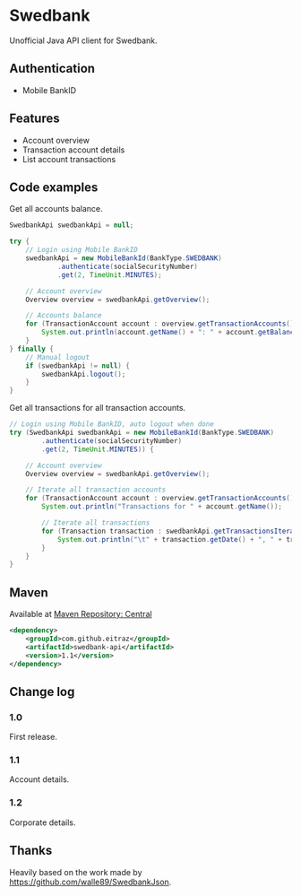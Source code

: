 # Swedbank

Unofficial Java API client for Swedbank.

## Authentication
- Mobile BankID

## Features
- Account overview
- Transaction account details
- List account transactions

## Code examples

Get all accounts balance.
```java
SwedbankApi swedbankApi = null;

try {
    // Login using Mobile BankID
    swedbankApi = new MobileBankId(BankType.SWEDBANK)
            .authenticate(socialSecurityNumber)
            .get(2, TimeUnit.MINUTES);

    // Account overview
    Overview overview = swedbankApi.getOverview();

    // Accounts balance
    for (TransactionAccount account : overview.getTransactionAccounts()) {
        System.out.println(account.getName() + ": " + account.getBalance() + " " + account.getCurrency());
    }
} finally {
    // Manual logout
    if (swedbankApi != null) {
        swedbankApi.logout();
    }
}
```

Get all transactions for all transaction accounts.
```java
// Login using Mobile BankID, auto logout when done
try (SwedbankApi swedbankApi = new MobileBankId(BankType.SWEDBANK)
        .authenticate(socialSecurityNumber)
        .get(2, TimeUnit.MINUTES)) {

    // Account overview
    Overview overview = swedbankApi.getOverview();

    // Iterate all transaction accounts
    for (TransactionAccount account : overview.getTransactionAccounts()) {
        System.out.println("Transactions for " + account.getName());

        // Iterate all transactions
        for (Transaction transaction : swedbankApi.getTransactionsIterable(account)) {
            System.out.println("\t" + transaction.getDate() + ", " + transaction.getAmount() + ", " + transaction.getDescription());
        }
    }
}
```

## Maven
Available at [Maven Repository: Central](https://mvnrepository.com/artifact/com.github.eitraz/swedbank-api/1.1)

```xml
<dependency>
    <groupId>com.github.eitraz</groupId>
    <artifactId>swedbank-api</artifactId>
    <version>1.1</version>
</dependency>
```

## Change log

### 1.0
First release.

### 1.1
Account details.

### 1.2
Corporate details.

## Thanks
Heavily based on the work made by https://github.com/walle89/SwedbankJson.
